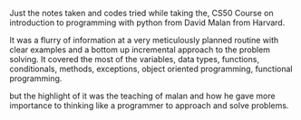 Just the notes taken and codes tried while taking the, CS50 Course on introduction to programming with python from David Malan from Harvard.

It was a flurry of information at a very meticulously planned routine with clear examples and a bottom up incremental approach to the problem solving.
It covered the most of the variables, data types, functions, conditionals, methods, exceptions, object oriented programming, functional programming.

but the highlight of it was the teaching of malan and how he gave more importance to thinking like a programmer to approach and solve problems.
